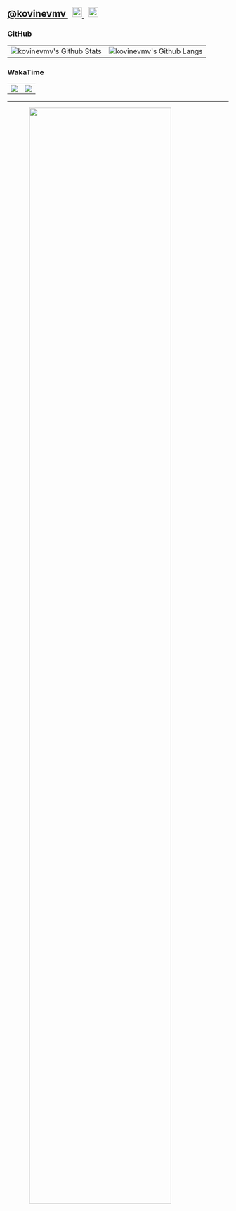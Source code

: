 <h2>
    <a href="https://github.com/kovinevm">@kovinevmv </a>
    <a href="https://t.me/kovinevmv">
        <img style="margin-left: 10px" alt="kovinevmv | Telegram" width="22px" src="https://cdn.jsdelivr.net/npm/simple-icons@v3/icons/telegram.svg" />
    </a>
    <a href="mailto:kovinevmv@gmail.com">
        <img style="margin-left: 10px" alt="kovinevmv | GMail" width="22px" src="https://cdn.jsdelivr.net/npm/simple-icons@v3/icons/gmail.svg" />
    </a>
</h2>

### GitHub

<table>
    <tr style="border: 0;">
        <td align="center" style="border: 0; overflow-y: hidden"><img alt="kovinevmv's Github Stats" src="https://github-readme-stats.vercel.app/api?username=kovinevmv&count_private=true&show_icons=true"/></td>
        <td align="center" style="border: 0; overflow-y: hidden"><img alt="kovinevmv's Github Langs" src="https://github-readme-stats.vercel.app/api/top-langs/?username=kovinevmv&layout=compact"/></td>
    </tr>
</table>


### WakaTime

<table>
    <tr style="border: 0;">
        <td align="center" style="border: 0;"><a href="https://wakatime.com/share/@3252d78c-8dea-48f1-aed9-7ca47009b346/c1c28e6e-8567-499f-8c5c-2bd848fa7cef.png"><img src="https://wakatime.com/share/@3252d78c-8dea-48f1-aed9-7ca47009b346/c1c28e6e-8567-499f-8c5c-2bd848fa7cef.png" /></a></td>
        <td align="center" style="border: 0;"><a href="https://wakatime.com/share/@3252d78c-8dea-48f1-aed9-7ca47009b346/d0486e03-8aa1-47e1-9e67-9f86739efb11.png"><img src="https://wakatime.com/share/@3252d78c-8dea-48f1-aed9-7ca47009b346/d0486e03-8aa1-47e1-9e67-9f86739efb11.png" /></a></td>
    </tr>
</table>

<hr/>

<a href="https://wakatime.com"><img style="display: block; width: 80%; margin: auto" src="https://wakatime.com/share/@3252d78c-8dea-48f1-aed9-7ca47009b346/88d4d001-b929-425a-a22c-dae135a5f736.png" /></a>


[telegram]: https://t.me/kovinevmv
[gmail]: mailto:kovinevmv@gmail.com
